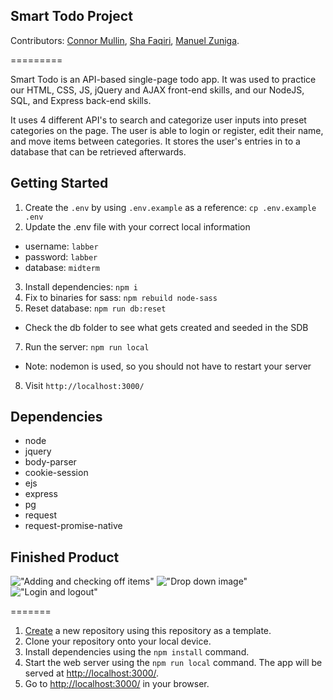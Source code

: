 ## Smart Todo Project
Contributors:
[Connor Mullin](https://github.com/CJM1994),
[Sha Faqiri](https://github.com/ShahrukhFaqiri),
[Manuel Zuniga](https://github.com/Nachosonfriday).

=========

Smart Todo is an API-based single-page todo app. It was used to practice our HTML, CSS, JS, jQuery and AJAX front-end skills, and our NodeJS, SQL, and Express back-end skills.

It uses 4 different API's to search and categorize user inputs into preset categories on the page. The user is able to login or register, edit their name, and move items between categories. It stores the user's entries in to a database that can be retrieved afterwards.

## Getting Started

1. Create the `.env` by using `.env.example` as a reference: `cp .env.example .env`
2. Update the .env file with your correct local information 
  - username: `labber` 
  - password: `labber` 
  - database: `midterm`
3. Install dependencies: `npm i`
4. Fix to binaries for sass: `npm rebuild node-sass`
5. Reset database: `npm run db:reset`
  - Check the db folder to see what gets created and seeded in the SDB
7. Run the server: `npm run local`
  - Note: nodemon is used, so you should not have to restart your server
8. Visit `http://localhost:3000/`

## Dependencies

- node
- jquery
- body-parser 
- cookie-session
- ejs
- express
- pg
- request
- request-promise-native

## Finished Product

!["Adding and checking off items"](https://github.com/ShahrukhFaqiri/Smart_ToDo_App/blob/master/docs/adding%E2%81%84checking.gif)
!["Drop down image"](https://github.com/ShahrukhFaqiri/Smart_ToDo_App/blob/master/docs/dropdown.png)
!["Login and logout"](https://github.com/ShahrukhFaqiri/Smart_ToDo_App/blob/master/docs/login%E2%81%84logout.gif)

=======
1. [Create](https://docs.github.com/en/repositories/creating-and-managing-repositories/creating-a-repository-from-a-template) a new repository using this repository as a template.
2. Clone your repository onto your local device.
3. Install dependencies using the `npm install` command.
3. Start the web server using the `npm run local` command. The app will be served at <http://localhost:3000/>.
4. Go to <http://localhost:3000/> in your browser.
